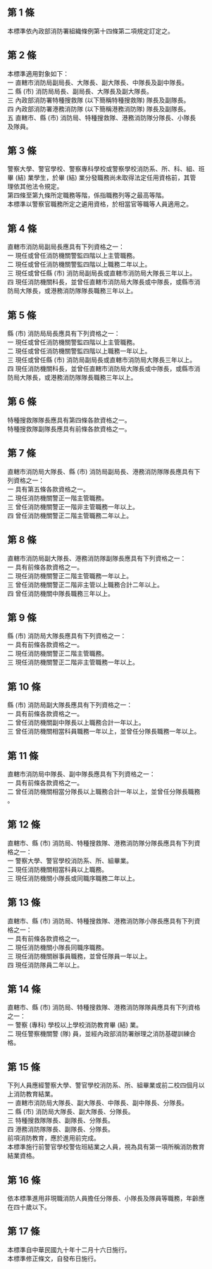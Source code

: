 第 1 條
-------
本標準依內政部消防署組織條例第十四條第二項規定訂定之。

第 2 條
-------
本標準適用對象如下：  
一  直轄市消防局副局長、大隊長、副大隊長、中隊長及副中隊長。  
二  縣 (市) 消防局局長、副局長、大隊長及副大隊長。  
三  內政部消防署特種搜救隊 (以下簡稱特種搜救隊) 隊長及副隊長。  
四  內政部消防署港務消防隊 (以下簡稱港務消防隊) 隊長及副隊長。  
五  直轄市、縣 (市) 消防局、特種搜救隊、港務消防隊分隊長、小隊長  
    及隊員。

第 3 條
-------
警察大學、警官學校、警察專科學校或警察學校消防系、所、科、組、班  
畢 (結) 業學生，於畢 (結) 業分發職務尚未取得法定任用資格前，其管  
理依其他法令規定。  
第四條至第九條所定職務等階，係指職務列等之最高等階。  
本標準以警察官職務所定之遴用資格，於相當官等職等人員適用之。

第 4 條
-------
直轄市消防局副局長應具有下列資格之一：                            
一  現任或曾任消防機關警監四階以上主管職務。                      
二  現任或曾任消防機關警監四階以上職務二年以上。                  
三  現任或曾任縣 (市) 消防局副局長或直轄市消防局大隊長三年以上。  
四  現任消防機關科長，並曾任直轄市消防局大隊長或中隊長，或縣市消  
    防局大隊長，或港務消防隊隊長職務三年以上。

第 5 條
-------
縣 (市) 消防局局長應具有下列資格之一：                            
一  現任或曾任消防機關警監四階以上主管職務。                      
二  現任或曾任消防機關警監四階以上職務一年以上。                  
三  現任或曾任縣 (市) 消防局副局長或直轄市消防局大隊長三年以上。  
四  現任消防機關科長，並曾任直轄市消防局大隊長或中隊長，或縣市消  
    防局大隊長，或港務消防隊隊長職務三年以上。

第 6 條
-------
特種搜救隊隊長應具有第四條各款資格之一。  
特種搜救隊副隊長應具有前條各款資格之一。

第 7 條
-------
直轄市消防局大隊長、縣 (市) 消防局副局長、港務消防隊隊長應具有下  
列資格之一：  
一  具有第五條各款資格之一。  
二  現任消防機關警正一階主管職務。  
三  曾任消防機關警正一階非主管職務一年以上。  
四  曾任消防機關警正二階主管職務二年以上。

第 8 條
-------
直轄市消防局副大隊長、港務消防隊副隊長應具有下列資格之一：  
一  具有前條各款資格之一。  
二  現任消防機關警正二階主管職務一年以上。  
三  曾任消防機關警正二階非主管以上職務合計二年以上。  
四  曾任消防機關中隊長職務三年以上。

第 9 條
-------
縣 (市) 消防局大隊長應具有下列資格之一：  
一  具有前條各款資格之一。  
二  現任消防機關警正二階主管職務。  
三  現任消防機關警正二階非主管職務一年以上。

第 10 條
--------
縣 (市) 消防局副大隊長應具有下列資格之一：  
一  具有前條各款資格之一。  
二  曾任消防機關副中隊長以上職務合計一年以上。  
三  曾任消防機關相當科員職務一年以上，並曾任分隊長職務一年以上。

第 11 條
--------
直轄市消防局中隊長、副中隊長應具有下列資格之一：  
一  具有前條各款資格之一。  
二  曾任消防機關相當分隊長以上職務合計一年以上，並曾任分隊長職務  
    。

第 12 條
--------
直轄市、縣 (市) 消防局、特種搜救隊、港務消防隊分隊長應具有下列資  
格之一：  
一  警察大學、警官學校消防系、所、組畢業。  
二  現任消防機關相當科員以上職務。  
三  現任消防機關小隊長或同職序職務二年以上。

第 13 條
--------
直轄市、縣 (市) 消防局、特種搜救隊、港務消防隊小隊長應具有下列資  
格之一：  
一  具有前條各款資格之一。  
二  現任消防機關小隊長同職序職務。  
三  現任消防機關辦事員職務，並曾任隊員一年以上。  
四  現任消防隊員二年以上。

第 14 條
--------
直轄市、縣 (市) 消防局、特種搜救隊、港務消防隊隊員應具有下列資格  
之一：  
一  警察 (專科) 學校以上學校消防教育畢 (結) 業。  
二  現任警察機關警 (隊) 員，並經內政部消防署辦理之消防基礎訓練合  
    格。

第 15 條
--------
下列人員應經警察大學、警官學校消防系、所、組畢業或前二校四個月以  
上消防教育結業。  
一  直轄市消防局大隊長、副大隊長、中隊長、副中隊長、分隊長。  
二  縣 (市) 消防局大隊長、副大隊長、分隊長。  
三  特種搜救隊隊長、副隊長、分隊長。  
四  港務消防隊隊長、副隊長、分隊長。  
前項消防教育，應於進用前完成。  
本標準施行前警官學校警佐班結業之人員，視為具有第一項所稱消防教育  
結業資格。

第 16 條
--------
依本標準進用非現職消防人員擔任分隊長、小隊長及隊員等職務，年齡應  
在四十歲以下。

第 17 條
--------
本標準自中華民國九十年十二月十六日施行。             
本標準修正條文，自發布日施行。

